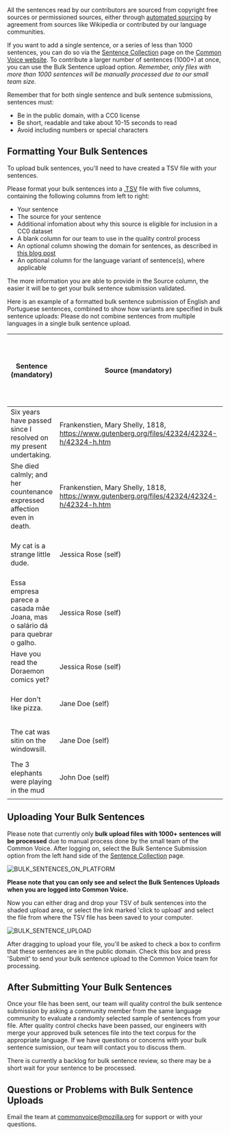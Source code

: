 All the sentences read by our contributors are sourced from copyright free sources or permissioned sources, either through [automated sourcing](https://github.com/common-voice/cv-sentence-extractor) by agreement from sources like Wikipedia or contributed by our language communities.

If you want to add a single sentence, or a series of less than 1000 sentences, you can do so via the [Sentence Collection](https://commonvoice.mozilla.org/write) page on the [Common Voice website](https://commonvoice.mozilla.org). To contribute a larger number of sentences (1000+) at once, you can use the Bulk Sentence upload option. _Remember, only files with more than 1000 sentences will be manually processed due to our small team size._

Remember that for both single sentence and bulk sentence submissions, sentences must:
- Be in the public domain, with a CC0 license
- Be short, readable and take about 10-15 seconds to read
- Avoid including numbers or special characters
## Formatting Your Bulk Sentences
To upload bulk sentences, you'll need to have created a TSV file with your sentences. 

Please format your bulk sentences into a [.TSV](https://en.wikipedia.org/wiki/Tab-separated_values) file with five columns, containing the following columns from left to right:
- Your sentence
- The source for your sentence
- Additional infomation about why this source is eligible for inclusion in a CC0 dataset
- A blank column for our team to use in the quality control process
- An optional column showing the domain for sentences, as described in [this blog post](https://foundation.mozilla.org/en/blog/domain-datasets-common-voice/)
- An optional column for the language variant of sentence(s), where applicable

The more information you are able to provide in the Source column, the easier it will be to get your bulk sentence submission validated.

Here is an example of a formatted bulk sentence submission of English and Portuguese sentences, combined to show how variants are specified in bulk sentence uploads:
Please do not combine sentences from multiple languages in a single bulk sentence upload.

|   Sentence (mandatory)                                                            |   Source (mandatory)                                                                          |   Additional rationale for open license (mandatory)  |   Sentence Quality Assurance Feedback: leave blank, for internal use  |   Domain (optional)  |   Variant (optional, where applicable)  |
|-----------------------------------------------------------------------------------|-----------------------------------------------------------------------------------------------|------------------------------------------------------|-----------------------------------------------------------------------|----------------------|-----------------------------------------|
|   Six years have passed since I resolved on my present undertaking.               |   Frankenstien, Mary Shelly, 1818, https://www.gutenberg.org/files/42324/42324-h/42324-h.htm  |   More than 100 years since publication              |                                                                       |   General            |                                         |
|   She died calmly; and her countenance expressed affection even in death.         |   Frankenstien, Mary Shelly, 1818, https://www.gutenberg.org/files/42324/42324-h/42324-h.htm  |   More than 100 years since publication              |                                                                       |   General            |                                         |
|   My cat is a strange little dude.                                                |   Jessica Rose (self)                                                                         |   MCV CC0 waiver process - see legal form            |                                                                       |                      |                                         |
|   Essa empresa parece a casada mãe Joana, mas o salário dá para quebrar o galho.  |   Jessica Rose (self)                                                                         |   My own submission, copyright waived                |                                                                       |   General            |   pt-BR                                 |
|   Have you read the Doraemon comics yet?                                          |   Jessica Rose (self)                                                                         |   My own submission, copyright waived                |                                                                       |   General            |                                         |
|   Her don't like pizza.                                                           |   Jane Doe (self)                                                                             |   My own submission, copyright waived                |                                                                       |                      |                                         |
|   The cat was sitin on the windowsill.                                            |   Jane Doe (self)                                                                             |   My own submission, copyright waived                |                                                                       |                      |                                         |
|   The 3 elephants were playing in the mud                                         |   John Doe (self)                                                                             |   My own submission, copyright waived                |                                                                       |                      |                                         |
|                                                                                   |                                                                                               |                                                      |                                                                       |                      |                                         |
## Uploading Your Bulk Sentences
Please note that currently only **bulk upload files with 1000+ sentences will be processed** due to manual process done by the small team of the Common Voice.
After logging on, select the Bulk Sentence Submission option from the left hand side of the [Sentence Collection](https://commonvoice.mozilla.org/write) page.

![BULK_SENTENCES_ON_PLATFORM](https://github.com/common-voice/common-voice/assets/4729371/d2542dc2-8692-4fba-be3f-ac065cab4839)

**Please note that you can only see and select the Bulk Sentences Uploads when you are logged into Common Voice.**

Now you can either drag and drop your TSV of bulk sentences into the shaded upload area, or select the link marked 'click to upload' and select the file from where the TSV file has been saved to your computer.

![BULK_SENTENCE_UPLOAD](https://github.com/common-voice/common-voice/assets/4729371/c2e6814e-f16f-4a2d-9305-db6339c29f2f)

After dragging to upload your file, you'll be asked to check a box to confirm that these sentences are in the public domain. Check this box and press 'Submit' to send your bulk sentence upload to the Common Voice team for processing.

## After Submitting Your Bulk Sentences

Once your file has been sent, our team will quality control the bulk sentence submission by asking a community member from the same language community to evaluate a randomly selected sample of sentences from your file. After quality control checks have been passed, our engineers with merge your approved bulk setences file into the text corpus for the appropriate language. If we have questions or concerns with your bulk sentence sumission, our team will contact you to discuss them.

There is currently a backlog for bulk sentence review, so there may be a short wait for your sentence to be processed.

## Questions or Problems with Bulk Sentence Uploads
Email the team at commonvoice@mozilla.org for support or with your questions.
